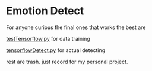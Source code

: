 # Emotion Detect

For anyone curious the final ones that works the best are

[testTensorflow.py](https://github.com/Lmucil/emotionDetect/blob/1ba8eb7e69a910b56137db5e62459dfcb79db4ea/testTensorflow.py) for data training

[tensorflowDetect.py](https://github.com/Lmucil/emotionDetect/blob/a6e0bcb2b78b3ca53c7ed420d2cf662d1c64153f/tensorflowDetect.py) for actual detecting

rest are trash. just record for my personal project.
